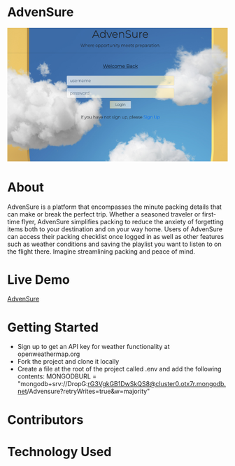 # AdvenSure
<img src= "./advensureSS.png">

# About
AdvenSure is a platform that encompasses the minute packing details that can make or break the perfect trip. 
Whether a seasoned traveler or first-time flyer, AdvenSure simplifies packing to reduce the anxiety of forgetting items both to your destination and on your way home. 
Users of AdvenSure can access their packing checklist once logged in as well as other features such as weather conditions and saving the playlist you want to listen to on the flight there. Imagine streamlining packing and peace of mind.

# Live Demo
[AdvenSure](https://advensure.herokuapp.com/user)

# Getting Started
- Sign up to get an API key for weather functionality at openweathermap.org
- Fork the project and clone it locally
- Create a file at the root of the project called .env and add the following contents:
MONGODBURL = "mongodb+srv://DropG:rG3VgkGB1DwSkQS8@cluster0.otx7r.mongodb.net/Advensure?retryWrites=true&w=majority"




# Contributors

# Technology Used